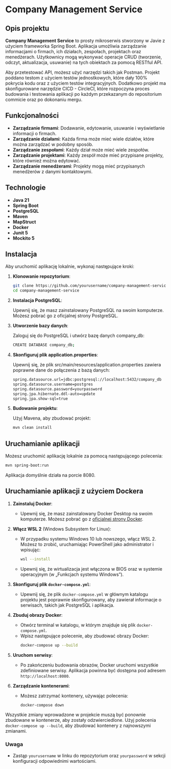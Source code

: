 # Company Management Service

## Opis projektu

**Company Management Service** to prosty mikroserwis stworzony w Javie z użyciem frameworka Spring Boot. Aplikacja umożliwia zarządzanie informacjami o firmach, ich działach, zespołach, projektach oraz menedżerach. Użytkownicy mogą wykonywać operacje CRUD (tworzenie, odczyt, aktualizacja, usuwanie) na tych obiektach za pomocą RESTful API.

Aby przetestować API, możesz użyć narzędzi takich jak Postman. Projekt poddano testom z użyciem testów jednostkowych, które dały 100% pokrycia kodu oraz z użyciem testów integracyjnych. Dodatkowo projekt ma skonfigurowane narzędzie CICD - CircleCI, które rozpoczyna proces budowania i testowania aplikacji po każdym przekazanym do repositorium commicie oraz po dokonaniu mergu.

## Funkcjonalności

- **Zarządzanie firmami**: Dodawanie, edytowanie, usuwanie i wyświetlanie informacji o firmach.
- **Zarządzanie działami**: Każda firma może mieć wiele działów, które można zarządzać w podobny sposób.
- **Zarządzanie zespołami**: Każdy dział może mieć wiele zespołów.
- **Zarządzanie projektami**: Każdy zespół może mieć przypisane projekty, które również można edytować.
- **Zarządzanie menedżerami**: Projekty mogą mieć przypisanych menedżerów z danymi kontaktowymi.

## Technologie

- **Java 21**
- **Spring Boot**
- **PostgreSQL**
- **Maven**
- **MapStruct**
- **Docker**
- **Junit 5**
- **Mockito 5**

## Instalacja

Aby uruchomić aplikację lokalnie, wykonaj następujące kroki:

1. **Klonowanie repozytorium**:

   ```bash
   git clone https://github.com/yourusername/company-management-service.git
   cd company-management-service

2. **Instalacja PostgreSQL**:

    Upewnij się, że masz zainstalowany PostgreSQL na swoim komputerze. Możesz pobrać go z oficjalnej strony PostgreSQL.


3. **Utworzenie bazy danych**:

    Zaloguj się do PostgreSQL i utwórz bazę danych company_db:

   ```bash
   CREATE DATABASE company_db;
   ```

4. **Skonfiguruj plik application.properties**:

    Upewnij się, że plik src/main/resources/application.properties zawiera poprawne dane do połączenia z bazą danych:

   ```bash
   spring.datasource.url=jdbc:postgresql://localhost:5432/company_db
   spring.datasource.username=postgres
   spring.datasource.password=yourpassword
   spring.jpa.hibernate.ddl-auto=update
   spring.jpa.show-sql=true
   ```

4. **Budowanie projektu**:

    Użyj Mavena, aby zbudować projekt:

   ```bash
   mvn clean install
   ```

## Uruchamianie aplikacji

Możesz uruchomić aplikację lokalnie za pomocą następującego polecenia:

   ```bash
   mvn spring-boot:run
   ```

Aplikacja domyślnie działa na porcie 8080.

## Uruchamianie aplikacji z użyciem Dockera

1. **Zainstaluj Docker**:
   - Upewnij się, że masz zainstalowany Docker Desktop na swoim komputerze. Możesz pobrać go z [oficjalnej strony Docker](https://www.docker.com/products/docker-desktop).

2. **Włącz WSL 2** (Windows Subsystem for Linux):
   - W przypadku systemu Windows 10 lub nowszego, włącz WSL 2. Możesz to zrobić, uruchamiając PowerShell jako administrator i wpisując:
     ```bash
     wsl --install
     ```
   - Upewnij się, że wirtualizacja jest włączona w BIOS oraz w systemie operacyjnym (w „Funkcjach systemu Windows”).

3. **Skonfiguruj plik `docker-compose.yml`**:
   - Upewnij się, że plik `docker-compose.yml` w głównym katalogu projektu jest poprawnie skonfigurowany, aby zawierał informacje o serwisach, takich jak PostgreSQL i aplikacja.

4. **Zbuduj obrazy Docker**:
   - Otwórz terminal w katalogu, w którym znajduje się plik `docker-compose.yml`.
   - Wpisz następujące polecenie, aby zbudować obrazy Docker:
     ```bash
     docker-compose up --build
     ```

5. **Uruchom serwisy**:
   - Po zakończeniu budowania obrazów, Docker uruchomi wszystkie zdefiniowane serwisy. Aplikacja powinna być dostępna pod adresem `http://localhost:8080`.

6. **Zarządzanie kontenerami**:
   - Możesz zatrzymać kontenery, używając polecenia:
     ```bash
     docker-compose down
     ```

Wszystkie zmiany wprowadzone w projekcie muszą być ponownie zbudowane w kontenerze, aby zostały odzwierciedlone. Użyj polecenia `docker-compose up --build`, aby zbudować kontenery z najnowszymi zmianami.


### Uwaga

- Zastąp `yourusername` w linku do repozytorium oraz `yourpassword` w sekcji konfiguracji odpowiednimi wartościami.
